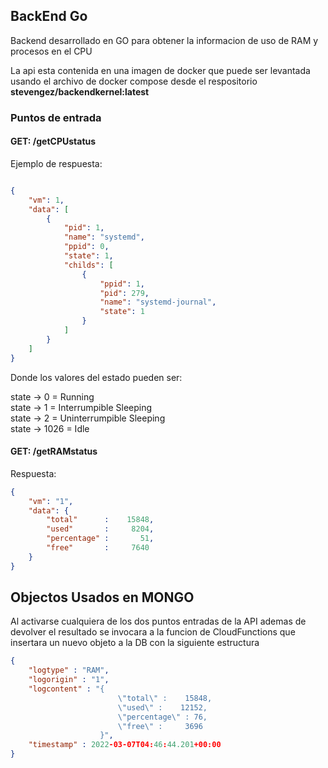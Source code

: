 ## BackEnd Go

Backend desarrollado en GO para obtener la informacion de uso de RAM y procesos en el CPU

La api esta contenida en una imagen de docker que puede ser levantada usando el archivo de docker compose desde el respositorio **stevengez/backendkernel:latest**

### Puntos de entrada

#### GET: /getCPUstatus
Ejemplo de respuesta: 
~~~json

{
    "vm": 1,
    "data": [
        {
            "pid": 1,
            "name": "systemd",
            "ppid": 0,
            "state": 1,
            "childs": [
                {
                    "ppid": 1,
                    "pid": 279,
                    "name": "systemd-journal",
                    "state": 1
                }
            ]
        }
    ]
}
~~~

Donde los valores del estado pueden ser: 

state -> 0     = Running </br>
state -> 1     = Interrumpible Sleeping </br>
state -> 2     = Uninterrumpible Sleeping </br>
state -> 1026  = Idle </br>


#### GET: /getRAMstatus
Respuesta: 
~~~json
{
    "vm": "1",
    "data": {
        "total"      :    15848,
        "used"       :     8204,
        "percentage" :       51,
        "free"       :     7640
    }
}
~~~


## Objectos Usados en MONGO

Al activarse cualquiera de los dos puntos entradas de la API ademas de devolver el resultado se invocara a la funcion de CloudFunctions que insertara un nuevo objeto a la DB con la siguiente estructura

~~~json
{
    "logtype" : "RAM",
	"logorigin" : "1",
    "logcontent" : "{
                        \"total\" :    15848,
                        \"used\" :    12152,
                        \"percentage\" : 76,
                        \"free\" :     3696
                    }",
	"timestamp" : 2022-03-07T04:46:44.201+00:00
}
~~~


